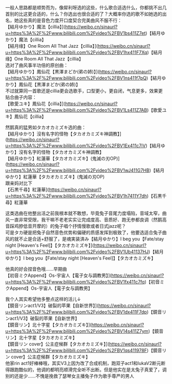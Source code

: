 一般人思路都是顺势而为，像犀利呀选的这些，什么歌合适选什么，你都挑不出几首别的比这更合适的，什么？你选出也很合适的了？大概率你选的歌不如她选的出名，她这些真的是音色力度开口度契合完美曲风不服不行：  
【結月ゆかり】魔法【cillia】](https://weibo.cn/sinaurl?u=https%3A%2F%2Fwww.bilibili.com%2Fvideo%2FBV1bs411Z7et)【結月ゆかり】魔法【cillia】  
【結月缘】One Room All That Jazz【cillia】](https://weibo.cn/sinaurl?u=https%3A%2F%2Fwww.bilibili.com%2Fvideo%2FBV1hx411F7Xq)【結月缘】One Room All That Jazz【cillia】  
选对了曲风事半功倍的原创曲：  
【結月ゆかり】鳳仙花【黒澤まどか(弟の姉)】](https://weibo.cn/sinaurl?u=https%3A%2F%2Fwww.bilibili.com%2Fvideo%2FBV1ns411f7pQ)【結月ゆかり】鳳仙花【黒澤まどか(弟の姉)】  
不过就算同一首歌还是cillia更会选歌手，口型更小，更自闭，气息更多，效果更贴合曲子内容：  
【歌愛ユキ】鳳仙花【cillia】](https://weibo.cn/sinaurl?u=https%3A%2F%2Fwww.bilibili.com%2Fvideo%2FBV1Ls411Z7AB)【歌愛ユキ】鳳仙花【cillia】  
  
然鹅真的猛男如タカオカミズキ选的曲：  
【結月ゆかり】沒有名字的怪物【タカオカミズキ神調教】](https://weibo.cn/sinaurl?u=https%3A%2F%2Fwww.bilibili.com%2Fvideo%2FBV1Ex411c7iV)【結月ゆかり】沒有名字的怪物【タカオカミズキ神調教】  
【結月ゆかり】紅蓮華【タカオカミズキ】(鬼滅の刃OP)](https://weibo.cn/sinaurl?u=https%3A%2F%2Fwww.bilibili.com%2Fvideo%2FBV1wJ411G7HB)【結月ゆかり】紅蓮華【タカオカミズキ】(鬼滅の刃OP)  
跟亲妈对比下  
【石黒千尋】紅蓮華](https://weibo.cn/sinaurl?u=https%3A%2F%2Fwww.bilibili.com%2Fvideo%2FBV1h7411Y7dh)【石黒千尋】紅蓮華  
  
这类选曲在他整出活之前我根本就不敢想，毕竟兔子音尾力度塌陷，音域太窄，曲风一直非常受限，我干嘛不老老实实让完成度高、音质好、跑无参都良调（然鹅高音踩鸡脖低音开摩的）的兔子唱个抒情慢歌或者日式jazz呢？  
可是タカ硬是把兔子自然音色优势和偏硬的质感发挥到极致了，他要选适合兔子曲风的就不止是合适+舒服了，是魂実装済み【結月ゆかり】I beg you【Fate/stay night [Heaven's Feel]】【タカオカミズキ】](https://weibo.cn/sinaurl?u=https%3A%2F%2Fwww.bilibili.com%2Fvideo%2FBV1Ub41137HJ)【結月ゆかり】I beg you【Fate/stay night [Heaven's Feel]】【タカオカミズキ】  
  
他真的好会捏音色哦……早期曲  
【初音ミクAppend】Os-宇宙人【電子女与調教男】](https://weibo.cn/sinaurl?u=https%3A%2F%2Fwww.bilibili.com%2Fvideo%2FBV1fx411c7fq)【初音ミクAppend】Os-宇宙人【電子女与調教男】  
  
我个人其实希望他多整点这样的活儿↓  
【鏡音リンact1/V3】破裂的苹果【自新世界】](https://weibo.cn/sinaurl?u=https%3A%2F%2Fwww.bilibili.com%2Fvideo%2FBV1dx411F7dp)【鏡音リンact1/V3】破裂的苹果【自新世界】  
【鏡音リン】北十字星【タカオカミズキ】](https://weibo.cn/sinaurl?u=https%3A%2F%2Fwww.bilibili.com%2Fvideo%2FBV14s411Z7ym)【鏡音リン】北十字星【タカオカミズキ】  
【鏡音リン cover】公主症候群【タカオカミズキ】](https://weibo.cn/sinaurl?u=https%3A%2F%2Fwww.bilibili.com%2Fvideo%2FBV1qs411978F)【鏡音リン cover】公主症候群【タカオカミズキ】  
他家rin act1好棒棒哦，其实V3上因为改了合成机制，跑双子act1和lukaV2断元断得跟跑酷似的，他调的都明亮顺滑完全听不出断。但是他实在是太兔子真爱了，调别的还是少……不愧是挽救了瑟琴女主播兔子作为歌手尊严的男人